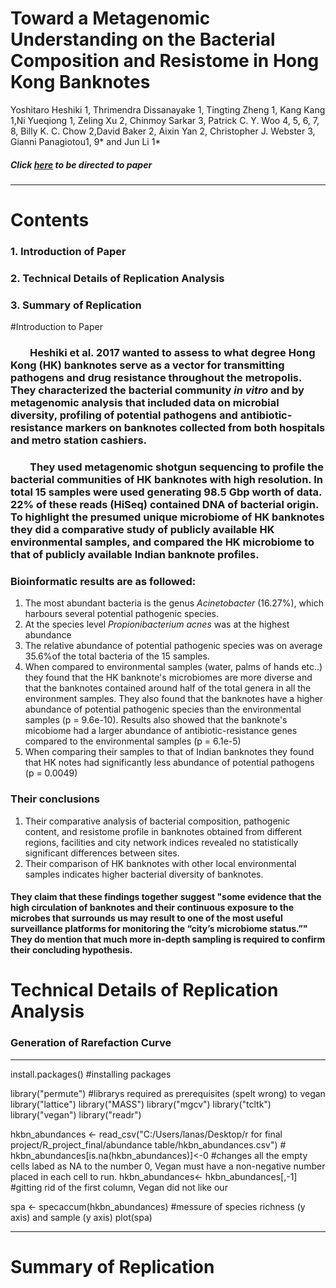 #  Toward a Metagenomic Understanding on the Bacterial Composition and Resistome in Hong Kong Banknotes


Yoshitaro Heshiki 1, Thrimendra Dissanayake 1, Tingting Zheng 1, Kang Kang 1,Ni Yueqiong 1, Zeling Xu 2, Chinmoy Sarkar 3, Patrick C. Y. Woo 4, 5, 6, 7, 8, Billy K. C. Chow 2,David Baker 2, Aixin Yan 2, Christopher J. Webster 3, Gianni Panagiotou1, 9* and Jun Li 1*



##### Click [here]([https://www.frontiersin.org/articles/10.3389/fmicb.2017.00632/full](https://www.frontiersin.org/articles/10.3389/fmicb.2017.00632/full)) to be directed to paper
---

#  **Contents**

### 1. Introduction of Paper
### 2. Technical Details of Replication Analysis
### 3.  Summary of Replication
#Introduction to Paper
###  &nbsp; &nbsp; &nbsp; &nbsp; Heshiki et al. 2017 wanted to assess to what degree Hong Kong (HK) banknotes serve as a vector for transmitting pathogens and drug resistance throughout the metropolis. They characterized the bacterial community _in vitro_ and by metagenomic analysis that included data on microbial diversity, profiling of potential pathogens and antibiotic-resistance markers on banknotes collected from both hospitals and metro station cashiers. 

### &nbsp; &nbsp; &nbsp; &nbsp;  They used metagenomic shotgun sequencing to profile the bacterial communities of HK banknotes with high resolution. In total 15 samples were used generating 98.5 Gbp worth of data. 22% of these reads (HiSeq) contained DNA of bacterial origin. To highlight the presumed unique microbiome of HK banknotes they did a comparative study of publicly available HK environmental samples, and compared the HK microbiome to that of publicly available Indian banknote profiles.

### Bioinformatic results are as followed:
1. The most abundant bacteria is the genus _Acinetobacter_ (16.27%), which harbours several potential pathogenic species.
2. At the species level _Propionibacterium acnes_ was at the highest abundance
3. The relative abundance of potential pathogenic species was on average 35.6%of the total bacteria of the 15 samples.
4. When compared to environmental samples (water, palms of hands etc..) they found that the HK banknote's microbiomes are more diverse and that the banknotes contained around half of the total genera in all the environment samples. They also found that the banknotes have a higher abundance of potential pathogenic species than the environmental samples (p = 9.6e-10). Results also showed that the banknote's micobiome had a larger abundance of antibiotic-resistance genes compared to the environmental samples (p = 6.1e-5)
5. When comparing their samples to that of Indian banknotes they found that HK notes had significantly less abundance of potential pathogens (p = 0.0049)

### Their conclusions
1. Their comparative analysis of bacterial composition, pathogenic content, and resistome profile in banknotes obtained from different regions, facilities and city
network indices revealed no statistically significant differences between sites.
2. Their comparison of HK banknotes with other local environmental samples indicates higher bacterial diversity of banknotes.

#### They claim that these findings together suggest "some evidence that the high circulation of banknotes and their continuous exposure to the microbes that surrounds us may result to one of the most useful surveillance platforms for monitoring the “city’s microbiome status.”" They do mention that much more in-depth sampling is required to confirm their concluding hypothesis. 

# Technical Details of Replication Analysis

### Generation of Rarefaction Curve

---

install.packages() #installing packages

library("permute")  #librarys required as prerequisites (spelt wrong) to vegan
library("lattice")
library("MASS")
library("mgcv")
library("tcltk")
library("vegan")
library("readr")

hkbn_abundances <- read_csv("C:/Users/lanas/Desktop/r for final project/R_project_final/abundance table/hkbn_abundances.csv") #
hkbn_abundances[is.na(hkbn_abundances)]<-0 #changes all the empty cells labed as NA to the number 0, Vegan must have a non-negative number placed in each cell to run.
hkbn_abundances<- hkbn_abundances[,-1] #gitting rid of the first column, Vegan did not like our



spa <- specaccum(hkbn_abundances) #messure of species richness (y axis) and sample (y axis)
plot(spa)

---



# Summary of Replication









